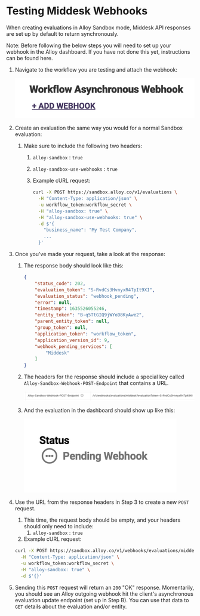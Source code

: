 # Testing Middesk Webhooks

When creating evaluations in Alloy Sandbox mode, Middesk API responses are set up by default to return synchronously.

Note: Before following the below steps you will need to set up your webhook in the Alloy dashboard. If you have not done this yet, instructions can be found here.

1. Navigate to the workflow you are testing and attach the webhook:
 
    
    ![Untitled](img/workflowwebhook.png)
    
2. Create an evaluation the same way you would for a normal Sandbox evaluation:
    1. Make sure to include the following two headers:
        1. `alloy-sandbox` : `true`
        2. `alloy-sandbox-use-webhooks` : `true`
        3. Example cURL request:
            
            ```bash
            curl -X POST https://sandbox.alloy.co/v1/evaluations \
              -H "Content-Type: application/json" \
              -u workflow_token:workflow_secret \
              -H "alloy-sandbox: true" \
              -H "alloy-sandbox-use-webhooks: true" \
              -d $'{
                "business_name": "My Test Company",
                ...
              }'
            ```
            
3. Once you've made your request, take a look at the response:
    1. The response body should look like this:
        
        ```json
        {
            "status_code": 202,
            "evaluation_token": "S-RvdCs3HvnyxR4TpIt9XI",
            "evaluation_status": "webhook_pending",
            "error": null,
            "timestamp": 1635526055246,
            "entity_token": "B-q5TtGIQ9jWYoD8KyAwe2",
            "parent_entity_token": null,
            "group_token": null,
            "application_token": "workflow_token",
            "application_version_id": 9,
            "webhook_pending_services": [
                "Middesk"
            ]
        }
        ```
        
    2. The headers for the response should include a special key called `Alloy-Sandbox-Webhook-POST-Endpoint` that contains a URL.
    
        
        ![Untitled](img/webhookheader.png)
        
    3. And the evaluation in the dashboard should show up like this:
    
        
        ![Untitled](img/pendingwebhook.png)
        
4. Use the URL from the response headers in Step 3 to create a new `POST` request. 
    1. This time, the request body should be empty, and your headers should only need to include:
        1. `alloy-sandbox` : `true`
    2. Example cURL request:
    
    ```bash
    curl -X POST https://sandbox.alloy.co/v1/webhooks/evaluations/middesk?evaluationToken=S-RvdCs3HvnyxR4TpIt9XI \
      -H "Content-Type: application/json" \
      -u workflow_token:workflow_secret \
      -H "alloy-sandbox: true" \
      -d $'{}'
    ```
    
5. Sending this `POST` request will return an  `200` "OK" response. Momentarily, you should see an Alloy outgoing webhook hit the client's asynchronous evaluation update endpoint (set up in Step B). You can use that data to `GET` details about the evaluation and/or entity.